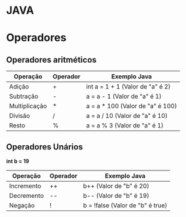 # JAVA

# Operadores

## Operadores aritméticos

Operação | Operador | Exemplo Java
---|---|---
Adição| + | int a = 1 + 1 (Valor de "a" é 2)
Subtração| - | a = a - 1 (Valor de "a" é 1)
Multiplicação| * | a = a * 100 (Valor de "a" é 100)
Divisão| / | a = a / 10 (Valor de "a" é 10)
Resto| % | a = a % 3 (Valor de "a" é 1)

## Operadores Unários

**int b = 19**

Operação | Operador | Exemplo Java
---|---|---
Incremento| ++ | b++ (Valor de "b" é 20)
Decremento| -- | b-- (Valor de "b" é 19)
Negação| ! | b = !false (Valor de "b" é true)
